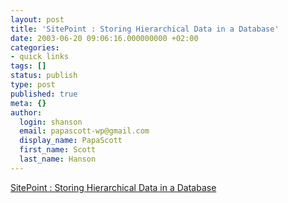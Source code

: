 ```yaml
---
layout: post
title: 'SitePoint : Storing Hierarchical Data in a Database'
date: 2003-06-20 09:06:16.000000000 +02:00
categories:
- quick links
tags: []
status: publish
type: post
published: true
meta: {}
author:
  login: shanson
  email: papascott-wp@gmail.com
  display_name: PapaScott
  first_name: Scott
  last_name: Hanson
---
```

<p><a title="Forcing 3-dimensional pegs into 2-dimensional holes" href="http://www.sitepoint.com/article/1105/1">SitePoint : Storing Hierarchical Data in a Database</a></p>
